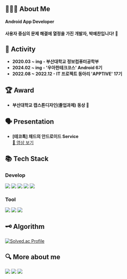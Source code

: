 <h2>🧑🏻‍💻 About Me</h2>

<h4>Android App Developer</h4>

<h4>사용자 중심의 문제 해결에 열정을 가진 개발자, 박예찬입니다! 👋</h4>

<h2>💪 Activity</h2>

- **2020.03 ~ ing - 부산대학교 정보컴퓨터공학부**
- **2024.02 ~ ing - '우아한테크코스' Android 6기**  
- **2022.08 ~ 2022.12 - IT 프로젝트 동아리 'APPTIVE' 17기**

<h2>🏆 Award</h2>

- **부산대학교 캡스톤디자인(졸업과제) 동상 🥉**

<h2>🗣️ Presentation</h2>

- **[테코톡] 채드의 안드로이드 Service**  
  [🎥 영상 보기](https://www.youtube.com/watch?v=GnQu_KW3suI)

<h2>📚 Tech Stack</h2>

### Develop

<p>
  <img src="https://img.shields.io/badge/Android-3DDC84?style=flat-square&logo=android&logoColor=white"> 
  <img src="https://img.shields.io/badge/Kotlin-7F52FF?style=flat-square&logo=kotlin&logoColor=white">
  <img src="https://img.shields.io/badge/Firebase-DD2C00?style=flat-square&logo=firebase&logoColor=white">
  <img src="https://img.shields.io/badge/Android Studio-3DDC84?style=flat-square&logo=androidstudio&logoColor=white"> 
  <img src="https://img.shields.io/badge/IntelliJ-000000?style=flat-square&logo=intellijidea&logoColor=white">
</p>

### Tool

<p>
  <img src="https://img.shields.io/badge/GitHub-181717?style=flat-square&logo=github&logoColor=white">  
  <img src="https://img.shields.io/badge/Figma-F24E1E?style=flat-square&logo=figma&logoColor=white">
  <img src="https://img.shields.io/badge/Slack-4A154B?style=flat-square&logo=slack&logoColor=white">
</p>

<h2>🗝️ Algorithm</h2>

[![Solved.ac Profile](http://mazassumnida.wtf/api/v2/generate_badge?boj=dpcks0509)](https://solved.ac/dpcks0509/)

<h2>🔍 More about me</h2>

<a href="mailto:dpcks0509@gmail.com" target="_blank">
  <img src="https://img.shields.io/badge/Mail-D14836?style=flat-square&logo=Gmail&logoColor=white"/></a>
<a href="https://velog.io/@dpcks0509" target="_blank">
  <img src="https://img.shields.io/badge/Velog-20C997?style=flat-square&logo=Velog&logoColor=white"/></a>
<a href="https://www.notion.so/14457846cad680a5a98afd4824e54398" target="_blank">
  <img src="https://img.shields.io/badge/Portfolio-000000?style=flat-square&logo=Notion&logoColor=white"/></a>
